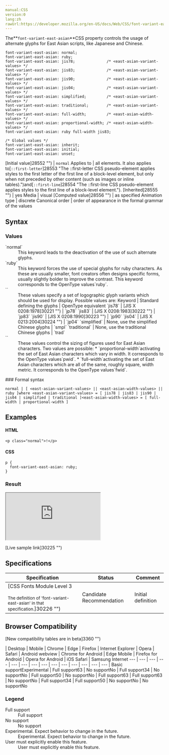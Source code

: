 ```yaml
---
manual:CSS
version:0
lang:zh
rawUrl:https://developer.mozilla.org/en-US/docs/Web/CSS/font-variant-east-asian
---
```






The**`font-variant-east-asian`**CSS property controls the usage of alternate glyphs for East Asian scripts, like Japanese and Chinese.


```
font-variant-east-asian: normal;
font-variant-east-asian: ruby;
font-variant-east-asian: jis78;              /* <east-asian-variant-values> */
font-variant-east-asian: jis83;              /* <east-asian-variant-values> */
font-variant-east-asian: jis90;              /* <east-asian-variant-values> */
font-variant-east-asian: jis04;              /* <east-asian-variant-values> */
font-variant-east-asian: simplified;         /* <east-asian-variant-values> */
font-variant-east-asian: traditional;        /* <east-asian-variant-values> */
font-variant-east-asian: full-width;         /* <east-asian-width-values> */
font-variant-east-asian: proportional-width; /* <east-asian-width-values> */
font-variant-east-asian: ruby full-width jis83;

/* Global values */
font-variant-east-asian: inherit;
font-variant-east-asian: initial;
font-variant-east-asian: unset;
```

[Initial value]28552 "") | `normal` 
Applies to | all elements. It also applies to[`::first-letter`]28553 "The ::first-letter CSS pseudo-element applies styles to the first letter of the first line of a block-level element, but only when not preceded by other content (such as images or inline tables).")and[`::first-line`]28554 "The ::first-line CSS pseudo-element applies styles to the first line of a block-level element."). 
[Inherited]28555 "") | yes 
Media | visual 
[Computed value]28556 "") | as specified 
Animation type | discrete 
Canonical order | order of appearance in the formal grammar of the values 


## Syntax<a name="Syntax"></a>

### Values<a name="Values"></a>
<dl><dt id=''>`normal`</dt><dd>This keyword leads to the deactivation of the use of such alternate glyphs.</dd><dt id=''>`ruby`</dt><dd>This keyword forces the use of special glyphs for ruby characters. As these are usually smaller, font creators often designs specific forms, usually slightly bolder to improve the contrast. This keyword corresponds to the OpenType values`ruby`.</dd><dt id=''>`<east-asian-variant-values>`</dt><dd>These values specify a set of logographic glyph variants which should be used for display. Possible values are:
Keyword | Standard defining the glyphs | OpenType equivalent 
`jis78` | [JIS X 0208:1978]30221 "") | `jp78` 
`jis83` | [JIS X 0208:1983]30222 "") | `jp83` 
`jis90` | [JIS X 0208:1990]30223 "") | `jp90` 
`jis04` | [JIS X 0213:2004]30224 "") | `jp04` 
`simplified` | None, use the simplified Chinese glyphs | `smpl` 
`traditional` | None, use the traditional Chinese glyphs | `trad` 

</dd><dt id=''>`<east-asian-width-values>`</dt><dd>These values control the sizing of figures used for East Asian characters. Two values are possible:
* `proportional-width`activating the set of East Asian characters which vary in width. It corresponds to the OpenType values`pwid`.
* `full-width`activating the set of East Asian characters which are all of the same, roughly square, width metric. It corresponds to the OpenType values`fwid`.
</dd></dl>
### Formal syntax<a name="Formal_syntax"></a>

```
normal | [ <east-asian-variant-values> || <east-asian-width-values> || ruby ]where <east-asian-variant-values> = [ jis78 | jis83 | jis90 | jis04 | simplified | traditional ]<east-asian-width-values> = [ full-width | proportional-width ]
```

## Examples<a name="Examples"></a>

#### HTML<a name="HTML"></a>

```
<p class="normal">!</p>
```

#### CSS<a name="CSS"></a>

```
p {
  font-variant-east-asian: ruby;
}
```

### Result<a name="Result"></a>


<iframe src='https://mdn.mozillademos.org/en-US/docs/Web/CSS/font-variant-east-asian$samples/Examples?revision=1347325' width='null' height='null'></iframe>




[Live sample link]30225 "")


## Specifications<a name="Specifications"></a>

Specification | Status | Comment 
 ---  |  ---  |  ---  | 
[CSS Fonts Module Level 3<br></br><small>The definition of &#39;font-variant-east-asian&#39; in that specification.</small>]30226 "") | Candidate Recommendation | Initial definition 


## Browser Compatibility<a name="Browser_Compatibility"></a>
[New compatibility tables are in beta<i></i>]3360 "")

 | <abbr>Desktop<i></i></abbr> | <abbr>Mobile<i></i></abbr> 
 | <abbr>Chrome<i></i></abbr> | <abbr>Edge<i></i></abbr> | <abbr>Firefox<i></i></abbr> | <abbr>Internet Explorer<i></i></abbr> | <abbr>Opera<i></i></abbr> | <abbr>Safari<i></i></abbr> | <abbr>Android webview<i></i></abbr> | <abbr>Chrome for Android<i></i></abbr> | <abbr>Edge Mobile<i></i></abbr> | <abbr>Firefox for Android<i></i></abbr> | <abbr>Opera for Android<i></i></abbr> | <abbr>iOS Safari<i></i></abbr> | <abbr>Samsung Internet<i></i></abbr> 
 ---  |  ---  |  ---  |  ---  |  ---  |  ---  |  ---  |  ---  |  ---  |  ---  |  ---  |  ---  |  ---  |  ---  | 
Basic support<abbr>Experimental<i></i></abbr> | <abbr>Full support</abbr>63 | <abbr>No support</abbr>No | <abbr>Full support</abbr>34 | <abbr>No support</abbr>No | <abbr>Full support</abbr>50 | <abbr>No support</abbr>No | <abbr>Full support</abbr>63 | <abbr>Full support</abbr>63 | <abbr>No support</abbr>No | <abbr>Full support</abbr>34 | <abbr>Full support</abbr>50 | <abbr>No support</abbr>No | <abbr>No support</abbr>No 


### Legend<a name="Legend"></a>
<dl><dt id=''><abbr>Full support</abbr></dt><dd>Full support</dd><dt id=''><abbr>No support</abbr></dt><dd>No support</dd><dt id=''><abbr>Experimental. Expect behavior to change in the future.<i></i></abbr></dt><dd>Experimental. Expect behavior to change in the future.</dd><dt id=''><abbr>User must explicitly enable this feature.<i></i></abbr></dt><dd>User must explicitly enable this feature.</dd></dl>




